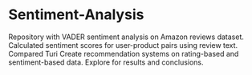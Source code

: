 # Sentiment-Analysis
Repository with VADER sentiment analysis on Amazon reviews dataset. Calculated sentiment scores for user-product pairs using review text. Compared Turi Create recommendation systems on rating-based and sentiment-based data. Explore for results and conclusions.
